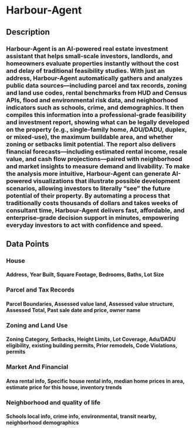 # Harbour-Agent

## Description
### Harbour-Agent is an AI-powered real estate investment assistant that helps small-scale investors, landlords, and homeowners evaluate properties instantly without the cost and delay of traditional feasibility studies. With just an address, Harbour-Agent automatically gathers and analyzes public data sources—including parcel and tax records, zoning and land use codes, rental benchmarks from HUD and Census APIs, flood and environmental risk data, and neighborhood indicators such as schools, crime, and demographics. It then compiles this information into a professional-grade feasibility and investment report, showing what can be legally developed on the property (e.g., single-family home, ADU/DADU, duplex, or mixed-use), the maximum buildable area, and whether zoning or setbacks limit potential. The report also delivers financial forecasts—including estimated rental income, resale value, and cash flow projections—paired with neighborhood and market insights to measure demand and livability. To make the analysis more intuitive, Harbour-Agent can generate AI-powered visualizations that illustrate possible development scenarios, allowing investors to literally “see” the future potential of their property. By automating a process that traditionally costs thousands of dollars and takes weeks of consultant time, Harbour-Agent delivers fast, affordable, and enterprise-grade decision support in minutes, empowering everyday investors to act with confidence and speed.

## Data Points 
### House
#### Address, Year Built, Square Footage, Bedrooms, Baths, Lot Size
### Parcel and Tax Records
#### Parcel Boundaries, Assessed value land, Assessed value structure, Assessed Total, Past sale date and price, owner name
### Zoning and Land Use
#### Zoning Category, Setbacks, Height Limits, Lot Coverage, Adu/DADU eligibility, existing building permits, Prior remodels, Code Violations, permits
### Market And Financial
#### Area rental info, Specific house rental info, median home prices in area, estimate price for this house, inventory trends
### Neighborhood and quality of life
#### Schools local info, crime info, environmental, transit nearby, neighborhood demographics